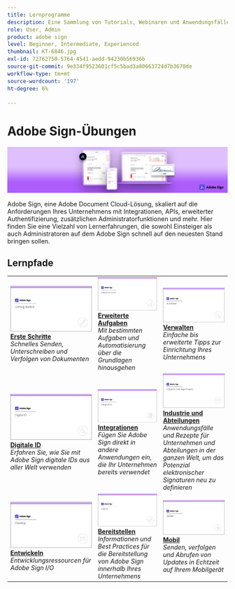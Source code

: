 ```yaml
---
title: Lernprogramme
description: Eine Sammlung von Tutorials, Webinaren und Anwendungsfällen, die Anfänger und Administratoren auf dem Adobe Sign schnell auf den neuesten Stand bringen sollen
role: User, Admin
product: adobe sign
level: Beginner, Intermediate, Experienced
thumbnail: KT-6846.jpg
exl-id: 72762750-5764-4541-aedd-94230b56936b
source-git-commit: 9e334f9523601cf5c5bad3a80663724d7b3670de
workflow-type: tm+mt
source-wordcount: '197'
ht-degree: 6%

---
```


# Adobe Sign-Übungen

![Adobe Sign Hero Image](assets/Hero_Sign.jpg)

Adobe Sign, eine Adobe Document Cloud-Lösung, skaliert auf die Anforderungen Ihres Unternehmens mit Integrationen, APIs, erweiterter Authentifizierung, zusätzlichen Administratorfunktionen und mehr. Hier finden Sie eine Vielzahl von Lernerfahrungen, die sowohl Einsteiger als auch Administratoren auf dem Adobe Sign schnell auf den neuesten Stand bringen sollen.

## Lernpfade

<table style="table-layout:fixed">
<tr>
  <td>
    <a href="sign-beginner-tutorials/beginner-users-overview.md">
      <img alt="Erste Schritte" src="assets/AS_Title_Getting-Started.png" />
    </a>
    <div>
    <a href="sign-beginner-tutorials/beginner-users-overview.md"><strong>Erste Schritte</strong></a>
    </div>
    <em>Schnelles Senden, Unterschreiben und Verfolgen von Dokumenten</em>
    <br>
  </td>
  <td>
    <a href="sign-advanced-users/advanced-users-overview.md">
      <img alt="Erweiterte Aufgaben" src="assets/AS_Title_Advanced.png" />
    </a>
    <div>
    <a href="sign-advanced-users/advanced-users-overview.md"><strong>Erweiterte Aufgaben</strong></a>
    </div>
    <em>Mit bestimmten Aufgaben und Automatisierung über die Grundlagen hinausgehen</em>
    <br>
  </td>  
  <td>
    <a href="admin/intro-admin-overview.md">
      <img alt="Verwalten" src="assets/AS_Title_Administer.png" />
    </a>
    <div>
    <a href="admin/intro-admin-overview.md"><strong>Verwalten</strong></a>
    </div>
    <em>Einfache bis erweiterte Tipps zur Einrichtung Ihres Unternehmens</em>
    <br>
  </td>
</tr>
<tr>
  <td>
    <a href="digitalid/digitalid-overview.md">
      <img alt="Digitale ID" src="assets/AS_Title_DigitalID.png" />
    </a>
    <div>
    <a href="digitalid/digitalid-overview.md"><strong>Digitale ID</strong></a>
    </div>
    <em>Erfahren Sie, wie Sie mit Adobe Sign digitale IDs aus aller Welt verwenden</em>
    <br>
  </td>
  <td>
    <a href="integrations/integrations-overview.md">
      <img alt="Integrationen" src="assets/AS_Title_Integrate.png" />
    </a>
    <div>
    <a href="integrations/integrations-overview.md"><strong>Integrationen</strong></a>
    </div>
    <em>Fügen Sie Adobe Sign direkt in andere Anwendungen ein, die Ihr Unternehmen bereits verwendet</em>
    <br>
  </td>
  <td>
    <a href="sign-usecase/expand-inspire-overview.md">
      <img alt="Industrie und Abteilungen" src="assets/AS_Title_Industry.png" />
    </a>
    <div>
    <a href="sign-usecase/expand-inspire-overview.md"><strong>Industrie und Abteilungen</strong></a>
    </div>
    <em>Anwendungsfälle und Rezepte für Unternehmen und Abteilungen in der ganzen Welt, um das Potenzial elektronischer Signaturen neu zu definieren</em>
    <br>
  </td>
</tr>
<tr>
  <td>
    <a href="develop/develop-overview.md">
      <img alt="Entwickeln" src="assets/AS_Title_Develop.png" />
    </a>
    <div>
    <a href="develop/develop-overview.md"><strong>Entwickeln</strong></a>
    </div>
    <em>Entwicklungsressourcen für Adobe Sign I/O</em>
    <br>
  </td>
   <td>
    <a href="deploy-overview.md">
      <img alt="Bereitstellen" src="assets/AS_Title_Deploy.png" />
    </a>
    <div>
    <a href="deploy-overview.md"><strong>Bereitstellen</strong></a>
    </div>
    <em>Informationen und Best Practices für die Bereitstellung von Adobe Sign innerhalb Ihres Unternehmens</em>
    <br>
  </td>
  <td>
    <a href="mobile/mobile-overview.md">
      <img alt="Mobil" src="assets/AS_Title_Mobile.png" />
    </a>
    <div>
    <a href="mobile/mobile-overview.md"><strong>Mobil</strong></a>
    </div>
    <em>Senden, verfolgen und Abrufen von Updates in Echtzeit auf Ihrem Mobilgerät</em>
    <br>
  </td>  
</tr>
</table>
